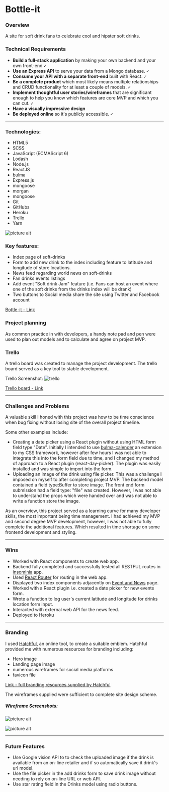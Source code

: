 # Bottle-it

### Overview
A site for soft drink fans to celebrate cool and hipster soft drinks.

### Technical Requirements


* **Build a full-stack application** by making your own backend and your own front-end <kbd>✓</kbd>
* **Use an Express API** to serve your data from a Mongo database. <kbd>✓</kbd>
* **Consume your API with a separate front-end** built with React. <kbd>✓</kbd>
* **Be a complete product** which most likely means multiple relationships and CRUD functionality for at least a couple of models. <kbd>✓</kbd>
* **Implement thoughtful user stories/wireframes** that are significant enough to help you know which features are core MVP and which you can cut. <kbd>✓</kbd>
* **Have a visually impressive design**
* **Be deployed online** so it's publicly accessible. <kbd>✓</kbd>
---
### Technologies:

- HTML5
- SCSS
- JavaScript (ECMAScript 6)
- Lodash
- Node.js
- ReactJS
- bulma
- Express.js
- mongoose
- morgan
- mongoose
- Git
- GitHubs
- Heroku
- Trello
- Yarn


![picture alt](https://i.imgur.com/ilGKzRq.png "Home Page")

### Key features:

- Index page of soft-drinks
- Form to add new drink to the index including feature to latitude and longitude of store locations.
- News feed regarding world news on soft-drinks
- Fan drinks events listings
- Add event "Soft drink Jam" feature (i.e. Fans can host an event where one of the soft drinks from the drinks index will be drank)
- Two buttons to Social media share the site using Twitter and Facebook account  


[Bottle-it - Link](https://bottle-it.herokuapp.com/)

### Project planning

As common practice in with developers, a handy note pad and pen were used to plan out models and to  calculate and agree on project MVP.


### Trello

A trello board was created to manage the project development. The trello board served as a key tool to stable development.

Trello Screenshot:
![trello](https://i.imgur.com/RBmSXTr.jpg)

[Trello board - Link](https://trello.com/b/JfmP3gqt)

---
### Challenges and Problems

A valuable skill I honed with this project was how to be time conscience when bug fixing without losing site of the overall project timeline.

Some other examples include:
- Creating a date picker using a React plugin without using HTML form field type "Date". Initially I intended to use [bulma-calender](https://wikiki.github.io/components/calendar/) an extension to my CSS framework, however after few hours I was not able to integrate this into the form field due to time, and I changed my method of approach to a React plugin (react-day-picker). The plugin was easily installed and was simple to import into the form.
- Uploading an image of the drink using file picker. This was a challenge I imposed on myself to after completing project MVP. The backend model contained a field type:Buffer to store image. The front end form submission had a field type: "file" was created. However, I was not able to understand the props which were handed over and was not able to write a function store the image.

As an overview, this project served as a learning curve for many developer skills, the most important being time management. I had achieved my MVP and second degree MVP development, however, I was not able to fully complete the additional features. Which resulted in time shortage on some frontend development and styling.


---
### Wins
- Worked with React components to create web app.
- Backend fully completed and successfully tested all RESTFUL routes in [insominia](https://insomnia.rest/) app.
- Used [React Router](https://reacttraining.com/react-router/web/guides/quick-start) for routing in the web app.
- Displayed two index components adjacently on [Event and News](https://bottle-it.herokuapp.com/eventsAndNews) page.
- Worked with a React plugin i.e. created a date picker for new events form.
- Wrote a function to log user's current latitude and longitude for drinks location form input.
- Interacted with external web API for the news feed.
- Deployed to Heroku

---
### Branding
I used [Hatchful](https://hatchful.shopify.com/), an online tool, to create a suitable emblem. Hatchful provided me with numerous resources for branding including:
* Hero image
* Landing page image
* numerous wireframes for social media platforms
* favicon file

[Link - full branding  resources supplied by Hatchful](./src/assets/HatchfulExport-All "Hatchful resorces folder")


The wireframes supplied were sufficient to complete site design scheme.

##### Wireframe Screenshots:

![picture alt](https://i.imgur.com/dellLeT.png "Home Page wireframe")

![picture alt](https://i.imgur.com/SlYgah5.png "Home Page wireframe")

---

### Future Features

- Use Google vision API to to check the uploaded image if the drink is available from an on-line retailer and if so automatically save it drink's url model.
- Use the file picker in the add drinks form to save drink image without needing to rely on on-line URL or web API.
- Use star rating field in the Drinks model using radio buttons.
